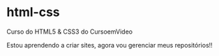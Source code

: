 # html-css
 Curso do HTML5 & CSS3 do CursoemVideo

 Estou aprendendo a criar sites, agora vou gerenciar meus repositórios!!
